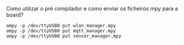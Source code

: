 Como utilizar o pré compilador e como enviar os ficheiros mpy para a board?



```
ampy -p /dev/ttyUSB0 put wlan_manager.mpy
ampy -p /dev/ttyUSB0 put mqtt_manager.mpy
ampy -p /dev/ttyUSB0 put sensor_manager.mpy

```
